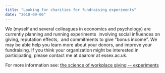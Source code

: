 ```yaml
---
title: "Looking for charities for fundraising experiments"
date: "2010-09-06"
---
```


We (myself and several colleagues in economics and psychology) are currently planning and running experiments  involving social influences on giving, reputation effects,  and commitments to give "bonus income". We may be able help you learn more about your donors, and improve your fundraising. If you think your organization might be interested in participating, please contact me at daaronr at essex.ac.uk.

For more information see: [the science of workplace giving -- experiments](http://davidreinstein.files.wordpress.com/2010/07/the-science-of-workplace-giving.pdf)

